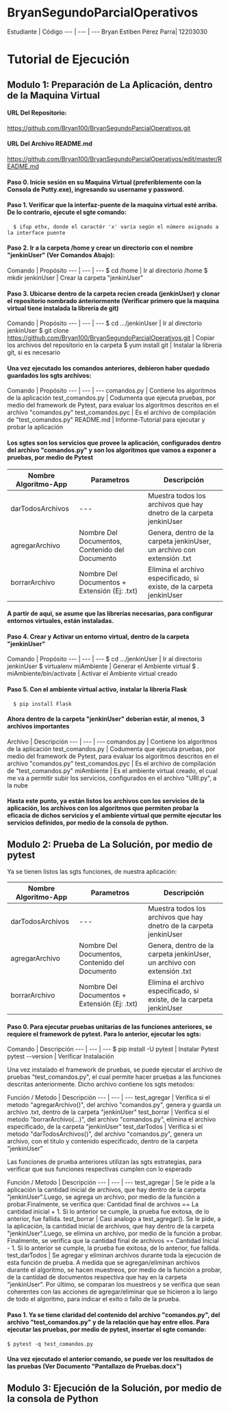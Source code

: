 # BryanSegundoParcialOperativos

Estudiante | Código
--- | --- | ---
Bryan Estiben Pérez Parra| 12203030

# Tutorial de Ejecución

## Modulo 1: Preparación de La Aplicación, dentro de la Maquina Virtual

#### URL Del Repositorio:
https://github.com/Bryan100/BryanSegundoParcialOperativos.git

#### URL Del Archivo README.md
https://github.com/Bryan100/BryanSegundoParcialOperativos/edit/master/README.md

#### Paso 0. Inicie sesión en su Maquina Virtual (preferiblemente con la Consola de Putty.exe), ingresando su username y password.

#### Paso 1. Verificar que la interfaz-puente de la maquina virtual esté arriba. De lo contrario, ejecute el sgte comando:
      $ ifup ethx, donde el caractér 'x' varía según el número asignado a la interface puente 
      
#### Paso 2. Ir a la carpeta /home y crear un directorio con el nombre "jenkinUser" (Ver Comandos Abajo):
 
Comando | Propósito
--- | --- | ---
$ cd /home | Ir al directorio /home
$ mkdir jenkinUser | Crear la carpeta "jenkinUser"


#### Paso 3. Ubicarse dentro de la carpeta recien creada (jenkinUser) y clonar el repositorio nombrado ánteriormente (Verificar primero que la maquina virtual tiene instalada la librería de git)

Comando | Propósito
--- | --- | ---
$ cd .../jenkinUser | Ir al directorio jenkinUser
$ git clone https://github.com/Bryan100/BryanSegundoParcialOperativos.git  | Copiar los archivos del repositorio en la carpeta
$ yum install git | Instalar la librería git, si es necesario

#### Una vez ejecutado los comandos anteriores, debieron haber quedado guardados los sgts archivos:

Comando | Propósito
--- | --- | ---
comandos.py | Contiene los algoritmos de la aplicación
test_comandos.py | Codumenta que ejecuta pruebas, por medio del framework de Pytest, para evaluar los algoritmos descritos en el archivo "comandos.py"
test_comandos.pyc | Es el archivo de compilación de "test_comandos.py"
README.md | Informe-Tutorial para ejecutar y probar la aplicación

#### Los sgtes son los servicios que provee la aplicación, configurados dentro del archivo "comandos.py" y son los algoritmos que vamos a exponer a pruebas, por medio de Pytest

Nombre Algoritmo-App | Parametros | Descripción
--- | --- | ---
darTodosArchivos | --- | Muestra todos los archivos que hay dnetro de la carpeta jenkinUser
agregarArchivo | Nombre Del Documentos, Contenido del Documento | Genera, dentro de la carpeta jenkinUser, un archivo con extensión .txt
borrarArchivo | Nombre Del Documentos + Extensión (Ej: .txt) | Elimina el archivo especificado, si existe, de la carpeta jenkinUser
        
#### A partir de aqui, se asume que las librerias necesarias, para configurar entornos virtuales, están instaladas.

#### Paso 4. Crear y Activar un entorno virtual, dentro de la carpeta "jenkinUser"
Comando | Propósito
--- | --- | ---
$ cd .../jenkinUser | Ir al directorio jenkinUser
$ virtualenv miAmbiente | Generar el Ambiente virtual
$ . miAmbiente/bin/activate | Activar el Ambiente virtual creado

#### Paso 5. Con el ambiente virtual activo, instalar la libreria Flask
      $ pip install Flask

#### Ahora dentro de la carpeta "jenkinUser" deberían estár, al menos, 3 archivos importantes

Archivo | Descripción
--- | --- | ---
comandos.py | Contiene los algoritmos de la aplicación
test_comandos.py | Codumenta que ejecuta pruebas, por medio del framework de Pytest, para evaluar los algoritmos descritos en el archivo "comandos.py"
test_comandos.pyc | Es el archivo de compilación de "test_comandos.py"
miAmbiente | Es el ambiente virtual creado, el cual me va a permitir subir los servicios, configurados en el archivo "URI.py", a la nube

#### Hasta este punto, ya están listos los archivos  con los servicios de la aplicación, los archivos con los algoritmos que permiten probar la eficacia de dichos servicios y el ambiente virtual que permite ejecutar los servicios definidos, por medio de la consola de python.

## Modulo 2: Prueba de La Solución, por medio de pytest

Ya se tienen listos las sgts funciones, de nuestra aplicación:

Nombre Algoritmo-App | Parametros | Descripción
--- | --- | ---
darTodosArchivos | --- | Muestra todos los archivos que hay dnetro de la carpeta jenkinUser
agregarArchivo | Nombre Del Documentos, Contenido del Documento | Genera, dentro de la carpeta jenkinUser, un archivo con extensión .txt
borrarArchivo | Nombre Del Documentos + Extensión (Ej: .txt) | Elimina el archivo especificado, si existe, de la carpeta jenkinUser
        
#### Paso 0. Para ejecutar pruebas unitarias de las funciones anteriores, se requiere el framework de pytest. Para lo anterior, ejecutar los sgts:

Comando | Descripción
--- | --- | ---
$ pip install -U pytest | Instalar Pytest
pytest --version | Verificar Instalación

Una vez instalado el framework de pruebas, se puede ejecutar el archivo de pruebas "test_comandos.py", el cual permite hacer pruebas a las funciones descritas anteriormente. Dicho archivo contiene los sgts metodos:

Función / Metodo | Descripción
--- | --- | ---
test_agregar | Verifica si el metodo "agregarArchivo()", del archivo "comandos.py", genera y guarda un archivo .txt, dentro de la carpeta "jenkinUser"
test_borrar | Verifica si el metodo "borrarArchivo(...)", del archivo "comandos.py", elimina el archivo especificado, de la carpeta "jenkinUser"
test_darTodos | Verifica si el metodo "darTodosArchivos()", del archivo "comandos.py", genera un archivo, con el titulo y contenido especificado, dentro de la carpeta "jenkinUser"

Las funciones de prueba anteriores utilizan las sgts estrategias, para verificar que sus funciones respectivas cumplen con lo esperado

Función / Metodo | Descripción
--- | --- | ---
test_agregar | Se le pide a la aplicación la cantidad inicial de archivos, que hay dentro de la carpeta "jenkinUser".Luego, se agrega un archivo, por medio de la función a probar.Finalmente, se verifica que: Cantidad final de archivos == La cantidad inicial + 1. Si lo anterior se cumple, la prueba fue exitosa, de lo anterior, fue fallida.
test_borrar | Casi analogo a test_agregar(). Se le pide, a la aplicación, la cantidad inicial de archivos, que hay dentro de la carpeta "jenkinUser".Luego, se elimina un archivo, por medio de la función a probar. Finalmente, se verifica que la cantidad final de archivos == Cantidad Inicial - 1. Si lo anterior se cumple, la prueba fue exitosa, de lo anterior, fue fallida.
test_darTodos | Se agregar y eliminan archivos durante toda la ejecución de esta función de prueba. A medida que se agregan/eliminan archivos durante el algoritmo, se hacen muestreos, por medio de la función a probar, de la cantidad de documentos respectiva que hay en la carpeta "jenkinUser". Por último, se comparan los muestreos y se verifica que sean coherentes con las acciones de agregar/eliminar que se hicieron a lo largo de todo el algoritmo, para indicar el exito o fallo de la prueba.

#### Paso 1. Ya se tiene claridad del contenido del archivo "comandos.py", del archivo "test_comandos.py" y de la relación que hay entre ellos. Para ejecutar las pruebas, por medio de pytest, insertar el sgte comando:
    $ pytest -q test_comandos.py

#### Una vez ejecutado el anterior comando, se puede ver los resultados de las pruebas (Ver Documento "Pantallazo de Pruebas.docx")

## Modulo 3: Ejecución de la Solución, por medio de la consola de Python


